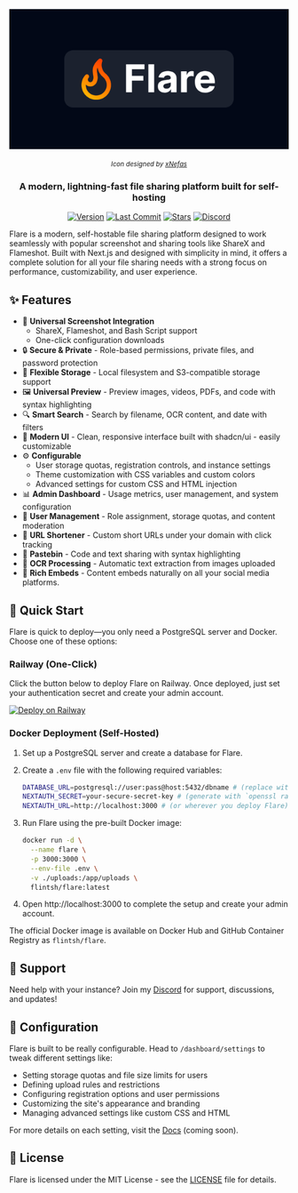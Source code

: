 <div align="center">
  <img src="./public/banner.png" alt="Flare Banner" width="600px" />
  <p><small><i>Icon designed by <a href="https://ko-fi.com/xnefas/">xNefas</a></i></small></p>
  
  ### A modern, lightning-fast file sharing platform built for self-hosting

[![Version](https://img.shields.io/github/v/release/FlintSH/flare?include_prereleases&style=flat-square&logo=github)](https://github.com/FlintSH/flare/releases)
[![Last Commit](https://img.shields.io/github/last-commit/FlintSH/flare?style=flat-square&logo=git)](https://github.com/FlintSH/flare/commits/main)
[![Stars](https://img.shields.io/github/stars/FlintSH/flare?style=flat-square&logo=github)](https://github.com/FlintSH/flare/stargazers)
[![Discord](https://img.shields.io/discord/1006668059936829511?style=flat-square&color=5865F2&logo=discord&logoColor=white)](https://discord.gg/mwVAjKwPus)

</div>
Flare is a modern, self-hostable file sharing platform designed to work seamlessly with popular screenshot and sharing tools like ShareX and Flameshot. Built with Next.js and designed with simplicity in mind, it offers a complete solution for all your file sharing needs with a strong focus on performance, customizability, and user experience.

## ✨ Features

- 🚀 **Universal Screenshot Integration**
  - ShareX, Flameshot, and Bash Script support
  - One-click configuration downloads
- 🔒 **Secure & Private** - Role-based permissions, private files, and password protection
- 💾 **Flexible Storage** - Local filesystem and S3-compatible storage support
- 🖼️ **Universal Preview** - Preview images, videos, PDFs, and code with syntax highlighting
- 🔍 **Smart Search** - Search by filename, OCR content, and date with filters
- 📱 **Modern UI** - Clean, responsive interface built with shadcn/ui - easily customizable
- ⚙️ **Configurable**
  - User storage quotas, registration controls, and instance settings
  - Theme customization with CSS variables and custom colors
  - Advanced settings for custom CSS and HTML injection
- 📊 **Admin Dashboard** - Usage metrics, user management, and system configuration
- 👥 **User Management** - Role assignment, storage quotas, and content moderation
- 🔗 **URL Shortener** - Custom short URLs under your domain with click tracking
- 📝 **Pastebin** - Code and text sharing with syntax highlighting
- 🤖 **OCR Processing** - Automatic text extraction from images uploaded
- 🔌 **Rich Embeds** - Content embeds naturally on all your social media platforms.

## 🚀 Quick Start

Flare is quick to deploy—you only need a PostgreSQL server and Docker. Choose one of these options:

### Railway (One-Click)

Click the button below to deploy Flare on Railway. Once deployed, just set your authentication secret and create your admin account.

[![Deploy on Railway](https://railway.com/button.svg)](https://railway.com/template/JVT41u?referralCode=R5s8WT)

### Docker Deployment (Self-Hosted)

1. Set up a PostgreSQL server and create a database for Flare.

2. Create a `.env` file with the following required variables:

   ```bash
   DATABASE_URL=postgresql://user:pass@host:5432/dbname # (replace with your PostgreSQL connection string)
   NEXTAUTH_SECRET=your-secure-secret-key # (generate with `openssl rand -base64 32`)
   NEXTAUTH_URL=http://localhost:3000 # (or wherever you deploy Flare)
   ```

3. Run Flare using the pre-built Docker image:

   ```bash
   docker run -d \
     --name flare \
     -p 3000:3000 \
     --env-file .env \
     -v ./uploads:/app/uploads \
     flintsh/flare:latest
   ```

4. Open http://localhost:3000 to complete the setup and create your admin account.

The official Docker image is available on Docker Hub and GitHub Container Registry as `flintsh/flare`.

## 💬 Support

Need help with your instance? Join my [Discord](https://discord.gg/mwVAjKwPus) for support, discussions, and updates!

## 📝 Configuration

Flare is built to be really configurable. Head to `/dashboard/settings` to tweak different settings like:

- Setting storage quotas and file size limits for users
- Defining upload rules and restrictions
- Configuring registration options and user permissions
- Customizing the site's appearance and branding
- Managing advanced settings like custom CSS and HTML

For more details on each setting, visit the [Docs](https://flare.fl1nt.dev) (coming soon).

## 📜 License

Flare is licensed under the MIT License - see the [LICENSE](LICENSE) file for details.

